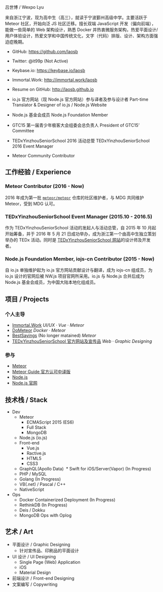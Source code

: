 吕世博 / Wexpo Lyu

来自浙江宁波，现为高中生（高三），就读于宁波鄞州高级中学。主要活跃于 Meteor 社区，开始向泛 JS 社区迁移。擅长双端 JavaScript 开发（偏向前端），能做一些简单的 Web 架构设计，熟悉 Docker 并热衷微服务架构，热爱平面设计/用户体验设计，热爱文学和中国传统文化，文字（代码）排版、设计、架构方面强迫症晚期。

* GitHub: https://github.com/laosb
* Twitter: @it99p (Not Active)
* Keybase.io: https://keybase.io/laosb
* Immortal.Work: http://immortal.work/laosb
* Resume on GitHub: http://laosb.github.io


* io.js 官方网站（现 Node.js 官方网站）参与译者及参与设计者 Part-time Translator & Designer of io.js / Node.js Website
* Node.js 基金会成员 Node.js Foundation Member
* GTC15 第一届青少年极客大会组委会总负责人 President of GTC15’ Committee
* TEDxYinzhouSeniorSchool 2016 活动总管 TEDxYinzhouSeniorSchool 2016 Event Manager
* Meteor Community Contributor

## 工作经验 / Experience

### Meteor Contributor (2016 - Now)
2016 年成为第一批 [`meteor/meteor`](https://github.com/meteor/meteor) 仓库的社区维护者，与 MDG 共同维护 Meteor，受到 MDG 认可。

### TEDxYinzhouSeniorSchool Event Manager (2015.10 - 2016.5)
作为 TEDxYinzhouSeniorSchool 活动的发起人与活动总管，自 2015 年 10 月起开始筹备，并于 2016 年 5 月 21 日成功举办，成为浙江第一个由高中生独立策划举办的 TEDx 活动。同时是 [TEDxYinzhouSeniorSchool 网站](http://tedx.nbyg.net)的设计师及开发者。

### Node.js Foundation Member, iojs-cn Contributor (2015 - Now)
自 io.js 单独维护起为 io.js 官方网站贡献设计与翻译，成为 iojs-cn 组成员，为 io.js 设计的官网后被 NW.js 项目官网所采用。io.js 与 Node.js 合并后成为 Node.js 基金会成员，为中国大陆本地化组成员。

## 项目 / Projects 

### 个人主导
* [Immortal.Work](https://immortal.work) *UI/UX* · *Vue* · *Meteor*
* [DoMeteor](https://github.com/vividcloud/dometeor) *Docker* · *Meteor*
* [BestSayings](https://github.com/laosb/BestSayings) (No longer matained) *Meteor*
* [TEDxYinzhouSeniorSchool 官方网站及宣传品](http://tedx.nbyg.net) *Web* · *Graphic Designing*

### 参与
* [Meteor](https://github.com/meteor/meteor)
* [Meteor Guide 官方认可中译版](https://github.com/ourmeteor/guide-zh)
* [Node.js](https://github.com/nodejs/node)
* [Node.js 官网](https://github.com/nodejs/nodejs.org)

## 技术栈 / Stack

* Dev
  * Meteor
    * ECMAScript 2015 (ES6)
    * Full Stack
    * MongoDB
  * Node.js (io.js)
  * Front-end
    * Vue.js
    * Ractive.js
    * HTML5
    * CSS3
  * GraphQL(Apollo Data)
  * Swift for iOS/Server(Vapor) (In Progress)
  * PHP / MySQL
  * Golang  (In Progress)
  * VB(.net) / Pascal / C++
  * NativeScript
* Ops
  * Docker Containerized Deployment (In Progress)
  * RethinkDB (In Progress)
  * Deis / Dokku
  * MongoDB Ops with Oplog

## 艺术 / Art

* 平面设计 / Graphic Designing
  * 针对宣传品、印刷品的平面设计
* UI 设计 / UI Designing
  * Single Page (Web) Application
  * iOS
  * Material Design
* 前端设计 / Front-end Designing
* 文案编写 / Copywriting
